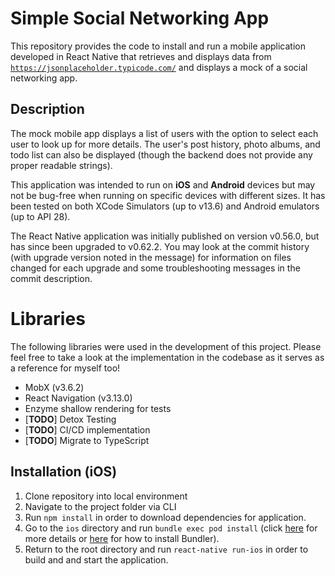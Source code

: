 # Simple Social Networking App

This repository provides the code to install and run a mobile application developed in React Native that retrieves and displays data from [`https://jsonplaceholder.typicode.com/`](https://jsonplaceholder.typicode.com/) and displays a mock of a social networking app.

## Description

The mock mobile app displays a list of users with the option to select each user to look up for more details. The user's post history, photo albums, and todo list can also be displayed (though the backend does not provide any proper readable strings).

This application was intended to run on **iOS** and **Android** devices but may not be bug-free when running on specific devices with different sizes.  It has been tested on both XCode Simulators (up to v13.6) and Android emulators (up to API 28).

The React Native application was initially published on version v0.56.0, but has since been upgraded to v0.62.2.  You may look at the commit history (with upgrade version noted in the message) for information on files changed for each upgrade and some troubleshooting messages in the commit description.

# Libraries

The following libraries were used in the development of this project.  Please feel free to take a look at the implementation in the codebase as it serves as a reference for myself too!

* MobX (v3.6.2)
* React Navigation (v3.13.0)
* Enzyme shallow rendering for tests
* [**TODO**] Detox Testing
* [**TODO**] CI/CD implementation
* [**TODO**] Migrate to TypeScript

## Installation (iOS)

1. Clone repository into local environment
2. Navigate to the project folder via CLI
3. Run `npm install` in order to download dependencies for application.
4. Go to the `ios` directory and run `bundle exec pod install` (click [here](https://guides.cocoapods.org/using/a-gemfile.html) for more details or [here](https://bundler.io/) for how to install Bundler).
5. Return to the root directory and run `react-native run-ios` in order to build and and start the application.
